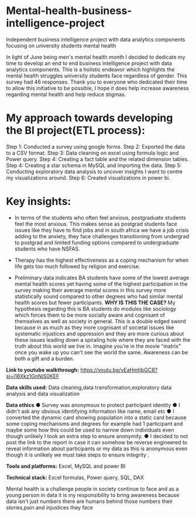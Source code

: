 # Mental-health-business-intelligence-project
Independent business intelligence project with data analytics components focusing on university students mental health

In light of June being men's mental health month I decided to dedicate my time to develop an end to end business intelligence project with data analytics components. This is a holistic endeavor which highlights the mental health struggles university students face regardless of gender. This survey had 46 responses. Thank you to everyone who dedicated their time to allow this initiative to be possible, I hope it does help increase awareness regarding mental health and help reduce stigmas.

# My approach towards developing the BI project(ETL process):
Step 1: Conducted a survey using google forms.
Step 2: Exported the data to a CSV format.
Step 3: Data cleaning on excel using formula logic and Power query.
Step 4: Creating a fact table and the related dimension tables.
Step 4: Creating a star schema in MySQL and importing the data.
Step 5: Conducting exploratory data analysis to uncover insights I want to centre my visualizations around.
Step 6: Created visualizations in power bi.

# Key insights: 
*  In terms of the students who often feel anxious, postgraduate students feel the most anxious. This makes sense as postgrad students face issues like they have to find jobs and in south africa we have a job crisis adding to the anxiety, they face challenges transitioning from undergrad to postgrad and  limited funding options compared to undergraduate students who have NSFAS.

* Therapy has the highest effectiveness as a coping mechanism for when life gets too much followed by religion and exercise.

* Preliminary data indicates BA students have some of the lowest average mental health scores yet having some of the highest participation in the survey making their average mental scores in this survey more statistically sound compared to other degrees who had similar mental health scores but fewer participants. 
**WHY IS THIS THE CASE?** My hypothesis regarding this is BA students do modules like sociology which forces them to be more socially aware and cognisant of themselves as well as society in general. This is a double edged sword because in as much as they more cognisant of societal issues like systematic injustices and oppression and they are more curious about these issues leading down a spiraling hole where they are faced with the truth about this world we live in. Imagine you’re in the movie “matrix” once you wake up you can't see the world the same. Awareness can be both a gift and a burden.

**Link to youtube walkthrough:** https://youtu.be/vEaHmtjbGC8?si=i16Xkz1GnNjS0KEF

**Data skills used:** Data cleaning,data transformation,exploratory data analysis and data visualization

**Data ethics**
● Survey was anonymous to protect participant identity
● I didn't ask any obvious identifying information like name, email etc
● I converted the dynamic card showing population into a static card because some coping
mechanisms and degrees for example had 1 participant and maybe some how this could
be used to narrow down individuals even though unlikely I took an extra step to ensure
anonymity.
● I decided to not post the link to the report in case it can somehow be reverse
engineered to reveal information about participants or my data as this is anonymous
even though it is unlikely we must take steps to ensure integrity .

**Tools and platforms:** Excel, MySQL and power BI

**Technical stack:** Excel formulas, Power query, SQL, DAX 

Mental health is a challenge people in society continue to face and as a young person in data it is my responsibility to bring awareness because data isn't just numbers there are humans behind those numbers their stories,pain and injustices they face

